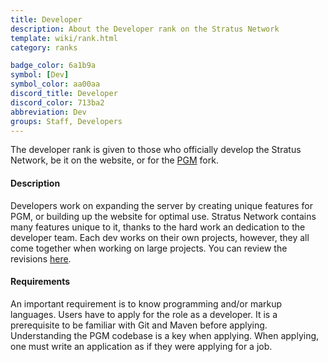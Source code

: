 ```yaml
---
title: Developer
description: About the Developer rank on the Stratus Network
template: wiki/rank.html
category: ranks

badge_color: 6a1b9a
symbol: [Dev]
symbol_color: aa00aa
discord_title: Developer
discord_color: 713ba2
abbreviation: Dev
groups: Staff, Developers
---
```


The developer rank is given to those who officially develop the Stratus Network, be it on the website, or for the [PGM](https://mcresourcepile.github.io/addon-project/wiki/history/pgm) fork.

#### Description

Developers work on expanding the server by creating unique features for PGM, or building up the website for optimal use. Stratus Network contains many features unique to it, thanks to the hard work an dedication to the developer team. Each dev works on their own projects, however, they all come together when working on large projects. You can review the revisions [here](https://stratus.network/revisions/plugins).

#### Requirements

An important requirement is to know programming and/or markup languages. Users have to apply for the role as a developer. It is a prerequisite to be familiar with Git and Maven before applying. Understanding the PGM codebase is a key when applying. When applying, one must write an application as if they were applying for a job. 

